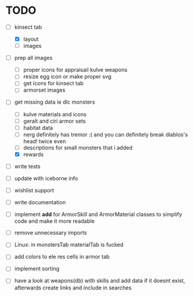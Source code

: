 # TODO

- [ ] kinsect tab
  - [x] layout
  - [ ] images
- [ ] prep all images
  - [ ] proper icons for appraisail kulve weapons
  - [ ] resize egg icon or make proper svg
  - [ ] get icons for kinsect tab
  - [ ] armorset images
- [ ] get missing data ie dlc monsters
  - [ ] kulve materials and icons
  - [ ] geralt and ciri armor sets
  - [ ] habitat data
  - [ ] nerg definitely has tremor :( and you can definitely break diablos's head! twice even
  - [ ] descriptions for small monsters that i added
  - [x] rewards
- [ ] write tests
- [ ] update with iceborne info
- [ ] wishlist support
- [ ] write documentation
- [ ] implement __add__ for ArmorSkill and ArmorMaterial classes to simplify code and make it more readable
- [ ] remove unnecessary imports
- [ ] Linux: in monstersTab materialTab is fucked
- [ ] add colors to ele res cells in armor tab
- [ ] implement sorting
- [ ] have a look at weapons(db) with skills and add data if it doesnt exist, afterwards create links and include in searches
  